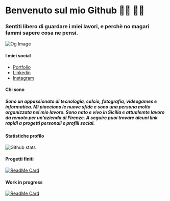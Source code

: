 # **Benvenuto sul mio Github 👋🏼 👨‍💻**
### Sentiti libero di guardare i miei lavori, e perchè no magari fammi sapere cosa ne pensi.

![Og Image](https://marco-polino-portfolio.netlify.app/images/og-image.jpg)

#### I miei social
* [Portfolio](https://marcopolino.dev/)
* [Linkedin](https://www.linkedin.com/in/marco-polino/)
* [Instagram](https://www.instagram.com/marco_polino_dev/)

#### Chi sono
##### _Sono un appassionato di tecnologia, calcio, fotografia, videogames e informatica. Mi piacciono le nuove sfide e sono una persona molto organizzata nel mio lavoro. Sono nato e vivo in Sicilia e attualemte lavoro da remoto per un'azienda di Firenze. A seguire puoi trovare alcuni link rapidi a progetti personali e profili social._

#### Statistiche profilo
<!-- ![Top Langs](https://github-readme-stats.vercel.app/api/top-langs/?username=Marco-S117&repo=tv-schedule&title_color=d11919&text_color=fff&bg_color=333&icon_color=d11919) -->
![Github stats](https://github-readme-stats.vercel.app/api?username=Marco-S117&show_icons=true&title_color=d11919&text_color=fff&bg_color=333&icon_color=d11919)

#### Progetti finiti
[![ReadMe Card](https://github-readme-stats.vercel.app/api/pin/?username=Marco-S117&repo=trivia-vue&title_color=d11919&text_color=fff&bg_color=333&icon_color=d11919)](https://github.com/Marco-S117/trivia-vue)

#### Work in progress
[![ReadMe Card](https://github-readme-stats.vercel.app/api/pin/?username=Marco-S117&repo=tv-schedule&title_color=d11919&text_color=fff&bg_color=333&icon_color=d11919)](https://github.com/Marco-S117/tv-schedule)

